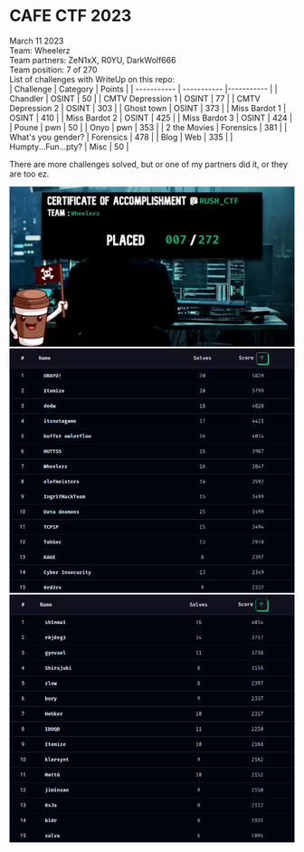 # CAFE CTF 2023
March 11 2023  
Team: Wheelerz  
Team partners: ZeN1xX, R0YU, DarkWolf666  
Team position: 7 of 270  
List of challenges with WriteUp on this repo:  
| Challenge | Category | Points |
| ----------- | ----------- |----------- |
| Chandler | OSINT | 50 |
| CMTV Depression 1 | OSINT | 77 |
| CMTV Depression 2 | OSINT | 303 |
| Ghost town | OSINT | 373 |
| Miss Bardot 1 | OSINT | 410 |
| Miss Bardot 2 | OSINT | 425 |
| Miss Bardot 3 | OSINT | 424 |
| Poune | pwn | 50 |
| Onyo | pwn | 353 |
| 2 the Movies | Forensics | 381 |
| What's you gender? | Forensics | 478 |
| Blog | Web | 335 |
| Humpty...Fun...pty? | Misc | 50 |

There are more challenges solved, but or one of my partners did it, or they are too ez.



![certificate](./Certificate.png)
![Top Teams](./topTeams.png)
![Top Players](./topPlayers.png)

